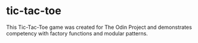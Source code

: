 # tic-tac-toe

This Tic-Tac-Toe game was created for The Odin Project and demonstrates competency with factory functions and modular patterns.